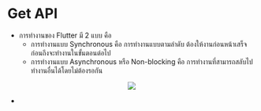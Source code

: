 # Get API
- การทำงานของ Flutter มี 2 แบบ คือ
  - การทำงานแบบ Synchronous คือ การทำงานแบบตามลำดับ ต้องให้งานก่อนหน้าเสร็จก่อนถึงจะทำงานในขั้นตอนต่อไป
  - การทำงานแบบ Asynchronous หรือ Non-blocking คือ การทำงานที่สามารถสลับไปทำงานอื่นได้โดยไม่ต้องรอกัน
<p align="center">
  <img src="https://imgs.developpaper.com/imgs/1908617955-5c5c2a730b8ca_articlex.png"> 
</p>

  - 
